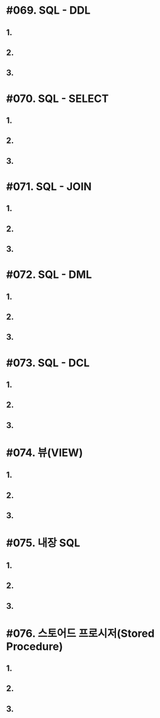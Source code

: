 # #069. SQL - DDL
## 1.
## 2.
## 3.


# #070. SQL - SELECT
## 1.
## 2.
## 3.


# #071. SQL - JOIN
## 1.
## 2.
## 3.

# #072. SQL - DML
## 1.
## 2.
## 3.

# #073. SQL - DCL
## 1.
## 2.
## 3.

# #074. 뷰(VIEW)
## 1.
## 2.
## 3.

# #075. 내장 SQL
## 1.
## 2.
## 3.

# #076. 스토어드 프로시저(Stored Procedure)
## 1.
## 2.
## 3.